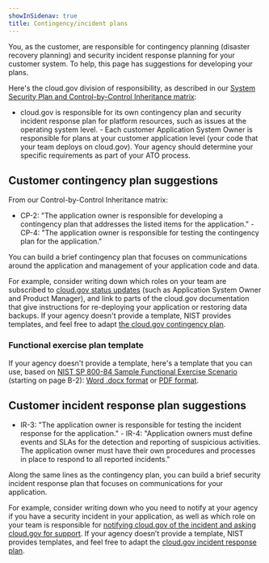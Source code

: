 ```yaml
---
showInSidenav: true
title: Contingency/incident plans
---
```

You, as the customer, are responsible for contingency planning (disaster recovery planning) and security incident
response planning for your customer system. To help, this page has suggestions for developing your plans.

Here's the cloud.gov division of responsibility, as described in our [System Security Plan and Control-by-Control
Inheritance matrix](/docs/overview/fedramp-tracker/#how-you-can-use-this-p-ato):

- cloud.gov is responsible for its own contingency plan and security incident response plan for platform resources, such
as issues at the operating system level. - Each customer Application System Owner is responsible for plans at your
customer application level (your code that your team deploys on cloud.gov). Your agency should determine your specific
requirements as part of your ATO process.

## Customer contingency plan suggestions

From our Control-by-Control Inheritance matrix:

- CP-2: "The application owner is responsible for developing a contingency plan that addresses the listed items for the
application." - CP-4: "The application owner is responsible for testing the contingency plan for the application."

You can build a brief contingency plan that focuses on communications around the application and management of your
application code and data.

For example, consider writing down which roles on your team are subscribed to [cloud.gov status
updates](https://cloudgov.statuspage.io) (such as Application System Owner and Product Manager), and link to parts of
the cloud.gov documentation that give instructions for re-deploying your application or restoring data backups. If your
agency doesn't provide a template, NIST provides templates, and feel free to adapt [the cloud.gov contingency
plan](/docs/ops/contingency-plan/).

### Functional exercise plan template

<!--
  To cloud.gov team: this template is based on this document: https://docs.google.com/document/d/1diCaE4SkJE1QHz8bqy6XFFw-dSxMLHsEkvxvgYKKUwg/edit#
-->

If your agency doesn't provide a template, here's a template that you can use, based on [NIST SP 800-84 Sample
Functional Exercise Scenario](https://nvlpubs.nist.gov/nistpubs/Legacy/SP/nistspecialpublication800-84.pdf) (starting on
page B-2): [Word .docx format](/docs/ops/moved/) or [PDF format](/docs/ops/moved/).

## Customer incident response plan suggestions

- IR-3: "The application owner is responsible for testing the incident response for the application." - IR-4:
"Application owners must define events and SLAs for the detection and reporting of suspicious activities. The
application owner must have their own procedures and processes in place to respond to all reported incidents."

Along the same lines as the contingency plan, you can build a brief security incident response plan that focuses on
communications for your application.

For example, consider writing down who you need to notify at your agency if you have a security incident in your
application, as well as which role on your team is responsible for [notifying cloud.gov of the incident and asking
cloud.gov for support](/docs/help/). If your agency doesn’t provide a template, NIST provides templates, and feel free
to adapt the [cloud.gov incident response plan](/docs/ops/security-ir/).
